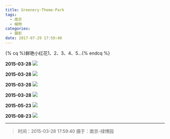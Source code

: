 ```yaml
---
title: Greenery-Theme-Park
tags:
  - 南京
  - 植物
categories:
  - 摄影
date: 2017-07-29 17:59:40
---
```


{% cq %}鲜艳小红花1、2、3、4、5...{% endcq %}


**2015-03-28**
![](/images/Photography/Greenery-Theme-Park_1.jpg)

<!-- more -->

**2015-03-28**
![](/images/Photography/Greenery-Theme-Park_2.jpg)

**2015-03-28**
![](/images/Photography/Greenery-Theme-Park_3.jpg)

**2015-03-28**
![](/images/Photography/Greenery-Theme-Park_4.jpg)

**2015-05-23**
![](/images/Photography/Greenery-Theme-Park_5.jpg)

**2015-08-23**
![](/images/Photography/Greenery-Theme-Park_7.jpg)

---

> 时间：2015-03-28 17:59:40
> 摄于：南京-绿博园

